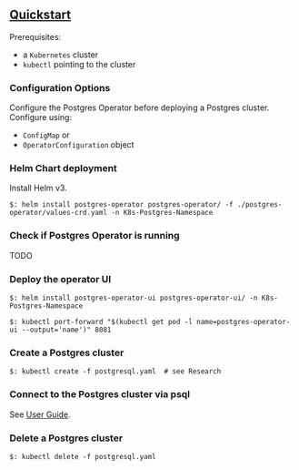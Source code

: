 ## [Quickstart](https://github.com/zalando/postgres-operator/blob/master/docs/quickstart.md)

Prerequisites:
* a `Kubernetes` cluster
* `kubectl` pointing to the cluster

### Configuration Options

Configure the Postgres Operator before deploying a Postgres cluster.  
Configure using:
* `ConfigMap` or
* `OperatorConfiguration` object

### Helm Chart deployment

Install Helm v3.  

```
$: helm install postgres-operator postgres-operator/ -f ./postgres-operator/values-crd.yaml -n K8s-Postgres-Namespace
```

### Check if Postgres Operator is running

TODO

### Deploy the operator UI

```
$: helm install postgres-operator-ui postgres-operator-ui/ -n K8s-Postgres-Namespace
```

```
$: kubectl port-forward "$(kubectl get pod -l name=postgres-operator-ui --output='name')" 8081
```

### Create a Postgres cluster

```
$: kubectl create -f postgresql.yaml  # see Research
```

### Connect to the Postgres cluster via psql

See [User Guide](../UserGuide).  

### Delete a Postgres cluster

```
$: kubectl delete -f postgresql.yaml
```
